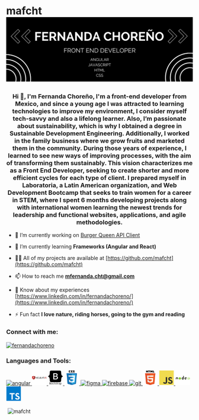 # mafcht![fernanda](https://github.com/mafcht/mafcht/blob/main/mfcht.png?raw=true)


<h3 align="center">Hi 👋, I'm Fernanda Choreño, I'm a front-end developer from Mexico, and since a young age I was attracted to learning technologies to improve my environment, I consider myself tech-savvy and also a lifelong learner. Also, I’m passionate about sustainability, which is why I obtained a degree in Sustainable Development Engineering. Additionally, I worked in the family business where we grow fruits and marketed them in the community. During those years of experience, I learned to see new ways of improving processes, with the aim of transforming them sustainably. This vision characterizes me as a Front End Developer, seeking to create shorter and more efficient cycles for each type of client. I prepared myself in Laboratoria, a Latin American organization, and Web Development Bootcamp that seeks to train women for a career in STEM, where I spent 6 months developing projects along with international women learning the newest trends for leadership and functional websites, applications, and agile methodologies. </h3>


- 🔭 I’m currently working on [Burger Queen API Client](https://github.com/mafcht/DEV003-burger-queen-api-client)

- 🌱 I’m currently learning **Frameworks (Angular and React)**

- 👨‍💻 All of my projects are available at [https://github.com/mafcht](https://github.com/mafcht)

- 📫 How to reach me **mfernanda.cht@gmail.com**

- 📄 Know about my experiences [https://www.linkedin.com/in/fernandachoreno/](https://www.linkedin.com/in/fernandachoreno/)

- ⚡ Fun fact **I love nature, riding horses, going to the gym and reading**

<h3 align="left">Connect with me:</h3>
<p align="left">
<a href="https://linkedin.com/in/fernandachoreno" target="blank"><img align="center" src="https://raw.githubusercontent.com/rahuldkjain/github-profile-readme-generator/master/src/images/icons/Social/linked-in-alt.svg" alt="fernandachoreno" height="30" width="40" /></a>
</p>

<h3 align="left">Languages and Tools:</h3>
<p align="left"> <a href="https://angular.io" target="_blank" rel="noreferrer"> <img src="https://angular.io/assets/images/logos/angular/angular.svg" alt="angular" width="40" height="40"/> </a> <a href="https://angular.io" target="_blank" rel="noreferrer"> <img src="https://raw.githubusercontent.com/devicons/devicon/master/icons/angularjs/angularjs-original-wordmark.svg" alt="angularjs" width="40" height="40"/> </a> <a href="https://getbootstrap.com" target="_blank" rel="noreferrer"> <img src="https://raw.githubusercontent.com/devicons/devicon/master/icons/bootstrap/bootstrap-plain-wordmark.svg" alt="bootstrap" width="40" height="40"/> </a> <a href="https://www.w3schools.com/css/" target="_blank" rel="noreferrer"> <img src="https://raw.githubusercontent.com/devicons/devicon/master/icons/css3/css3-original-wordmark.svg" alt="css3" width="40" height="40"/> </a> <a href="https://www.figma.com/" target="_blank" rel="noreferrer"> <img src="https://www.vectorlogo.zone/logos/figma/figma-icon.svg" alt="figma" width="40" height="40"/> </a> <a href="https://firebase.google.com/" target="_blank" rel="noreferrer"> <img src="https://www.vectorlogo.zone/logos/firebase/firebase-icon.svg" alt="firebase" width="40" height="40"/> </a> <a href="https://git-scm.com/" target="_blank" rel="noreferrer"> <img src="https://www.vectorlogo.zone/logos/git-scm/git-scm-icon.svg" alt="git" width="40" height="40"/> </a> <a href="https://www.w3.org/html/" target="_blank" rel="noreferrer"> <img src="https://raw.githubusercontent.com/devicons/devicon/master/icons/html5/html5-original-wordmark.svg" alt="html5" width="40" height="40"/> </a> <a href="https://developer.mozilla.org/en-US/docs/Web/JavaScript" target="_blank" rel="noreferrer"> <img src="https://raw.githubusercontent.com/devicons/devicon/master/icons/javascript/javascript-original.svg" alt="javascript" width="40" height="40"/> </a> <a href="https://nodejs.org" target="_blank" rel="noreferrer"> <img src="https://raw.githubusercontent.com/devicons/devicon/master/icons/nodejs/nodejs-original-wordmark.svg" alt="nodejs" width="40" height="40"/> </a> <a href="https://www.typescriptlang.org/" target="_blank" rel="noreferrer"> <img src="https://raw.githubusercontent.com/devicons/devicon/master/icons/typescript/typescript-original.svg" alt="typescript" width="40" height="40"/> </a> </p>

<p>&nbsp;<img align="center" src="https://github-readme-stats.vercel.app/api?username=mafcht&show_icons=true&locale=en" alt="mafcht" /></p>
